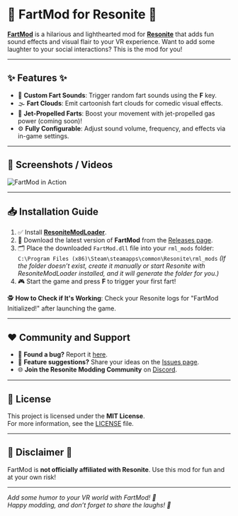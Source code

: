 # 💨 FartMod for Resonite 💨

**[FartMod](https://github.com/art0007i/FartMod)** is a hilarious and lighthearted mod for **[Resonite](https://resonite.com/)** that adds fun sound effects and visual flair to your VR experience. Want to add some laughter to your social interactions? This is the mod for you!

---

## ✨ Features ✨
- 🎵 **Custom Fart Sounds**: Trigger random fart sounds using the **F** key.
- 🌫️ **Fart Clouds**: Emit cartoonish fart clouds for comedic visual effects.
- 🏃 **Jet-Propelled Farts**: Boost your movement with jet-propelled gas power (coming soon)!
- ⚙️ **Fully Configurable**: Adjust sound volume, frequency, and effects via in-game settings.

---

## 📸 Screenshots / Videos
<!-- Replace with your actual media! -->
![FartMod in Action](https://via.placeholder.com/800x400?text=Add+Your+Screenshots+Here)
<!-- Add a short description of the scene depicted in the screenshots/videos -->

---

## 📥 Installation Guide

1. ✅ Install **[ResoniteModLoader](https://github.com/resonite-modding-group/ResoniteModLoader)**.
2. 📂 Download the latest version of **FartMod** from the [Releases page](https://github.com/art0007i/FartMod/releases/latest).
3. 🗂️ Place the downloaded `FartMod.dll` file into your `rml_mods` folder:
```C:\Program Files (x86)\Steam\steamapps\common\Resonite\rml_mods```
*(If the folder doesn’t exist, create it manually or start Resonite with ResoniteModLoader installed, and it will generate the folder for you.)*
4. 🎮 Start the game and press **F** to trigger your first fart!

🕵️ **How to Check if It's Working**: Check your Resonite logs for "FartMod Initialized!" after launching the game.

---

## ❤️ Community and Support

- 🐛 **Found a bug?** Report it [here](https://github.com/art0007i/FartMod/issues).
- 🙌 **Feature suggestions?** Share your ideas on the [Issues page](https://github.com/art0007i/FartMod/issues).
- 🌐 **Join the Resonite Modding Community** on [Discord](https://discord.gg/resonite).

---

## 📝 License
This project is licensed under the **MIT License**.  
For more information, see the [LICENSE](LICENSE) file.

---

## 🚧 Disclaimer 🚧
FartMod is **not officially affiliated with Resonite**. Use this mod for fun and at your own risk!

---

*Add some humor to your VR world with FartMod! 💨*  
*Happy modding, and don’t forget to share the laughs! 🎉*
